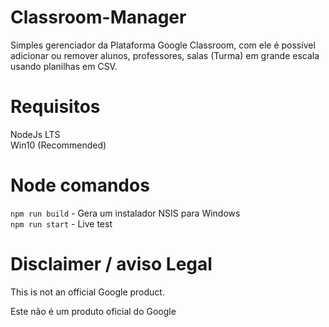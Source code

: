 # Classroom-Manager

Simples gerenciador da Plataforma Google Classroom, com ele é possível adicionar ou remover alunos, professores, salas (Turma) em grande escala usando planilhas em CSV.

# Requisitos
NodeJs LTS <br>
Win10 (Recommended)

# Node comandos

``npm run build`` - Gera um instalador NSIS para Windows <br>
``npm run start`` - Live test


# Disclaimer / aviso Legal

This is not an official Google product.

Este não é um produto oficial do Google
